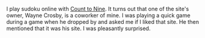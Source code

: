 I play sudoku online with [Count to Nine](http://counttonine.com/).  It turns
out that one of the site's owner, Wayne Crosby, is a coworker of mine.  I was
playing a quick game during a game when he dropped by and asked me if I liked
that site.  He then mentioned that it was his site.  I was pleasantly
surprised.
